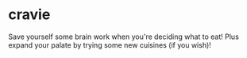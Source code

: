 # cravie

Save yourself some brain work when you're deciding what to eat! Plus expand your palate by trying some new cuisines (if you wish)!
